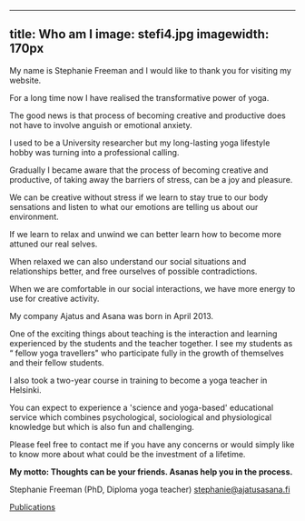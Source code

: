 ----
title: Who am I
image: stefi4.jpg
imagewidth: 170px
----

My name is Stephanie Freeman and I would like to thank you for visiting my website.

For a long time now I have realised the transformative power of yoga.

The good news is that process of becoming creative and productive does not have to involve anguish or emotional anxiety.

I used to be a University researcher but my long-lasting yoga lifestyle hobby was turning into a professional calling. 

Gradually I became aware that the process of becoming creative and productive, of taking away the barriers of stress, can be a joy and pleasure.

We can be creative without stress if we learn to stay true to our body sensations and listen to what our emotions are telling us about our environment.

If we learn to relax and unwind we can better learn how to become more attuned our real selves.

When relaxed we can also understand our social situations and relationships better, and free ourselves of possible contradictions.

When we are comfortable in our social interactions, we have more energy to use for creative activity.

My company Ajatus and Asana was born in April 2013.

One of the exciting things about teaching is the interaction and learning experienced by the students and the teacher together. I see my students as “ fellow yoga travellers" who participate fully in the growth of themselves and their fellow students.

I also took a two-year course in training to become a yoga teacher in Helsinki.

You can expect to experience a 'science and yoga-based' educational service which combines
psychological, sociological and physiological knowledge but which is also fun and challenging.

Please feel free to contact me if you have any concerns or would simply like to know more
about what could be the investment of a lifetime.

**My motto: Thoughts can be your friends. Asanas help you in the process.**

Stephanie Freeman (PhD, Diploma yoga teacher)
[stephanie@ajatusasana.fi](mailto:stephanie@ajatusasana.fi)

[Publications](/en/publications.html)


